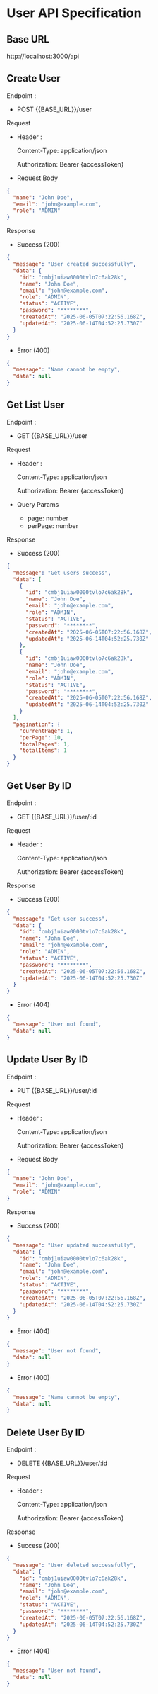 # User API Specification

## Base URL

http://localhost:3000/api

## Create User

Endpoint :

- POST {{BASE_URL}}/user

Request

- Header :

  Content-Type: application/json

  Authorization: Bearer {accessToken}

- Request Body

```json
{
  "name": "John Doe",
  "email": "john@example.com",
  "role": "ADMIN"
}
```

Response

- Success (200)

```json
{
  "message": "User created successfully",
  "data": {
    "id": "cmbj1uiaw0000tvlo7c6ak28k",
    "name": "John Doe",
    "email": "john@example.com",
    "role": "ADMIN",
    "status": "ACTIVE",
    "password": "********",
    "createdAt": "2025-06-05T07:22:56.168Z",
    "updatedAt": "2025-06-14T04:52:25.730Z"
  }
}
```

- Error (400)

```json
{
  "message": "Name cannot be empty",
  "data": null
}
```

## Get List User

Endpoint :

- GET {{BASE_URL}}/user

Request

- Header :

  Content-Type: application/json

  Authorization: Bearer {accessToken}

- Query Params

  - page: number
  - perPage: number

Response

- Success (200)

```json
{
  "message": "Get users success",
  "data": [
    {
      "id": "cmbj1uiaw0000tvlo7c6ak28k",
      "name": "John Doe",
      "email": "john@example.com",
      "role": "ADMIN",
      "status": "ACTIVE",
      "password": "********",
      "createdAt": "2025-06-05T07:22:56.168Z",
      "updatedAt": "2025-06-14T04:52:25.730Z"
    },
    {
      "id": "cmbj1uiaw0000tvlo7c6ak28k",
      "name": "John Doe",
      "email": "john@example.com",
      "role": "ADMIN",
      "status": "ACTIVE",
      "password": "********",
      "createdAt": "2025-06-05T07:22:56.168Z",
      "updatedAt": "2025-06-14T04:52:25.730Z"
    }
  ],
  "pagination": {
    "currentPage": 1,
    "perPage": 10,
    "totalPages": 1,
    "totalItems": 1
  }
}
```

## Get User By ID

Endpoint :

- GET {{BASE_URL}}/user/:id

Request

- Header :

  Content-Type: application/json

  Authorization: Bearer {accessToken}

Response

- Success (200)

```json
{
  "message": "Get user success",
  "data": {
    "id": "cmbj1uiaw0000tvlo7c6ak28k",
    "name": "John Doe",
    "email": "john@example.com",
    "role": "ADMIN",
    "status": "ACTIVE",
    "password": "********",
    "createdAt": "2025-06-05T07:22:56.168Z",
    "updatedAt": "2025-06-14T04:52:25.730Z"
  }
}
```

- Error (404)

```json
{
  "message": "User not found",
  "data": null
}
```

## Update User By ID

Endpoint :

- PUT {{BASE_URL}}/user/:id

Request

- Header :

  Content-Type: application/json

  Authorization: Bearer {accessToken}

- Request Body

```json
{
  "name": "John Doe",
  "email": "john@example.com",
  "role": "ADMIN"
}
```

Response

- Success (200)

```json
{
  "message": "User updated successfully",
  "data": {
    "id": "cmbj1uiaw0000tvlo7c6ak28k",
    "name": "John Doe",
    "email": "john@example.com",
    "role": "ADMIN",
    "status": "ACTIVE",
    "password": "********",
    "createdAt": "2025-06-05T07:22:56.168Z",
    "updatedAt": "2025-06-14T04:52:25.730Z"
  }
}
```

- Error (404)

```json
{
  "message": "User not found",
  "data": null
}
```

- Error (400)

```json
{
  "message": "Name cannot be empty",
  "data": null
}
```

## Delete User By ID

Endpoint :

- DELETE {{BASE_URL}}/user/:id

Request

- Header :

  Content-Type: application/json

  Authorization: Bearer {accessToken}

Response

- Success (200)

```json
{
  "message": "User deleted successfully",
  "data": {
    "id": "cmbj1uiaw0000tvlo7c6ak28k",
    "name": "John Doe",
    "email": "john@example.com",
    "role": "ADMIN",
    "status": "ACTIVE",
    "password": "********",
    "createdAt": "2025-06-05T07:22:56.168Z",
    "updatedAt": "2025-06-14T04:52:25.730Z"
  }
}
```

- Error (404)

```json
{
  "message": "User not found",
  "data": null
}
```

